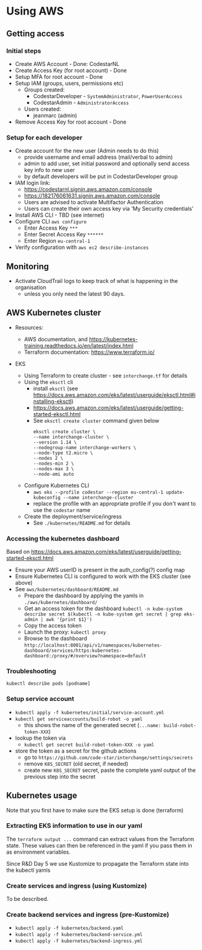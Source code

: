 # Using AWS

## Getting access

### Initial steps
* Create AWS Account - Done: CodestarNL
* Create Access Key (for root account) - Done
* Setup MFA for root account - Done
* Setup IAM (groups, users, permissions etc)
    * Groups created: 
        * CodestarDeveloper - `SystemAdministrator`, `PowerUserAccess`
        * CodestarAdmin - `AdministratorAccess`
    * Users created:
        * jeanmarc (admin)
* Remove Access Key for root account - Done

### Setup for each developer
* Create account for the new user (Admin needs to do this)
    * provide username and email address (mail/verbal to admin)
    * admin to add user, set initial password and optionally send access key info to new user
    * by default developers will be put in CodestarDeveloper group
* IAM login link:
    * https://codestarnl.signin.aws.amazon.com/console
    * https://182176061631.signin.aws.amazon.com/console
    * Users are advised to activate Multifactor Authentication
    * Users can create their own access key via 'My Security credentials'
* Install AWS CLI - TBD (see internet)
* Configure CLI `aws configure`
    * Enter Access Key `***`
    * Enter Secret Access Key `******`
    * Enter Region `eu-central-1`
* Verify configuration with `aws ec2 describe-instances`

## Monitoring

* Activate CloudTrail logs to keep track of what is happening in the organisation
    * unless you only need the latest 90 days.
    
## AWS Kubernetes cluster

* Resources: 
    * AWS documentation, and https://kubernetes-training.readthedocs.io/en/latest/index.html
    * Terraform documentation: https://www.terraform.io/

* EKS
    * Using Terraform to create cluster - see `interchange.tf` for details
    * Using the `eksctl` cli
        * install `eksctl` (see https://docs.aws.amazon.com/eks/latest/userguide/eksctl.html#installing-eksctl)
        * https://docs.aws.amazon.com/eks/latest/userguide/getting-started-eksctl.html
        * See `eksctl create cluster` command given below
            ```
            eksctl create cluster \
            --name interchange-cluster \
            --version 1.14 \
            --nodegroup-name interchange-workers \
            --node-type t2.micro \
            --nodes 2 \
            --nodes-min 2 \
            --nodes-max 3 \
            --node-ami auto
            ```
    * Configure Kubernetes CLI
        * `aws eks --profile codestar --region eu-central-1 update-kubeconfig --name interchange-cluster`
        * replace the profile with an appropriate profile if you don't want to use the `codestar` name
    * Create the deployment/service/ingress
        * See `./kubernetes/README.md` for details 
        
### Accessing the kubernetes dashboard
Based on https://docs.aws.amazon.com/eks/latest/userguide/getting-started-eksctl.html

* Ensure your AWS userID is present in the auth_config(?) config map
* Ensure Kubernetes CLI is configured to work with the EKS cluster (see above)
* See `aws/kubernetes/dashboard/README.md`
    * Prepare the dashboard by applying the yamls in `./aws/kubernetes/dashboard/`
    * Get an access token for the dashboard
        `kubectl -n kube-system describe secret $(kubectl -n kube-system get secret | grep eks-admin | awk '{print $1}')`
    * Copy the access token
    * Launch the proxy:
        `kubectl proxy`
    * Browse to the dashboard
        `http://localhost:8001/api/v1/namespaces/kubernetes-dashboard/services/https:kubernetes-dashboard:/proxy/#/overview?namespace=default`
    
### Troubleshooting

`kubectl describe pods [podname]`

### Setup service account
* `kubectl apply -f kubernetes/initial/service-account.yml`
* `kubectl get serviceaccounts/build-robot -o yaml`
    * this shows the name of the generated secret (`...name: build-robot-token-XXX`)
* lookup the token via
    * `kubectl get secret build-robot-token-XXX -o yaml`
* store the token as a secret for the github actions
    * go to `https://github.com/code-star/interchange/settings/secrets`
    * remove `K8S_SECRET` (old secret, if needed)
    * create new `K8S_SECRET` secret, paste the complete yaml output of the previous step into the secret

## Kubernetes usage
Note that you first have to make sure the EKS setup is done (terraform)

### Extracting EKS information to use in our yaml
The `terraform output ...` command can extract values from the Terraform state. These values can then be referenced
in the yaml if you pass them in as environment variables.

Since R&D Day 5 we use Kustomize to propagate the Terraform state into the kubectl yamls

### Create services and ingress (using Kustomize)
To be described.

### Create backend services and ingress (pre-Kustomize)
* `kubectl apply -f kubernetes/backend.yaml`
* `kubectl apply -f kubernetes/backend-service.yml`
* `kubectl apply -f kubernetes/backend-ingress.yml`

